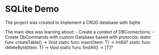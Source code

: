 <h1>SQLite Demo</h1>

<p>The project was created to implement a CRUD database with Sqlite</p>
<p>
  The main idea was learning about:
  - Create a context of DBConnections;
  - Create DbCommands with custom Database based with protocols:
      static func createTable() -> Void
      static func insert(item: T) -> Int64?
      static func deleteById(item: T) -> Void
      static func findAll() -> [T]?
</p>
